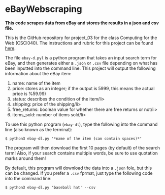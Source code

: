# eBayWebscraping
**This code scrapes data from eBay and stores the results in a json and csv file.**

This is the GitHub repository for project_03 for the class Computing for the Web (CSCI040). The instructions and rubric for this project can be found [here](https://github.com/mikeizbicki/cmc-csci040/tree/2022fall/project_03).

The file `ebay-d.pyl` is a python program that takes an input search term for eBay, and then generates either a `.json` or `.csv` file depending on what has been inputted into the command line. This project will output the following information about the eBay item:
<ol>
  <li>name: name of the item</li>
  <li>price: stores as an integer; if the output is 5999, this means the actual price is %59.99)</li>
  <li>status: describes the condition of the item/li>
  <li>shipping: price of the shipping/li>
  <li>free_returns: boolean value for whether there are free returns or not/li>
  <li>items_sold: number of items sold/li>
</ol>

To use this python program (`ebay-dl`), type the following into the command line (also known as the terminal):
```
$ python3 ebay-dl.py '*name of the item (can contain spaces)*'
```

The program will then download the first 10 pages (by default) of the search term! Also, if your search contains multiple words, be sure to use quotation marks around them!

By default, this program will download the data into a `.json` fole, but this can be changed. If you prefer a `.csv` fprmat, just type the following code into the command line: 
```
$ python3 ebay-dl.py 'baseball hat' --csv
```
